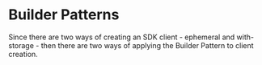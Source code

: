 # Builder Patterns

Since there are two ways of creating an SDK client - ephemeral and with-storage - then there are two ways of applying the Builder Pattern to client creation.
